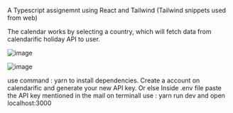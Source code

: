 A Typescript assignemnt using React and Tailwind (Tailwind snippets used from web)

The calendar works by selecting a country, which will fetch data from calendarific holiday API to user.


![image](https://github.com/tayal121rebalance/Merkle-Frontend/assets/108736898/a85a534b-d4d0-4158-bc68-d536e7ce566a)

![image](https://github.com/tayal121rebalance/Merkle-Frontend/assets/108736898/5d0b1271-d41a-48b7-882f-97e0b254082d)



use command :  yarn to install dependencies.
Create a account on calendarific and generate your new API key.
Or else Inside .env file paste the API key mentioned in the mail 
on terminall use : yarn run dev and open localhost:3000

